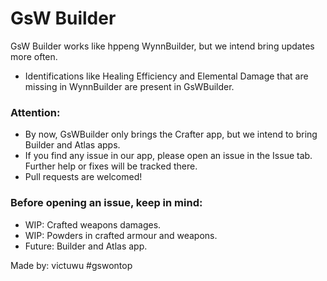 
# GsW Builder
GsW Builder works like hppeng WynnBuilder, but we intend bring updates more often.
- Identifications like Healing Efficiency and Elemental Damage that are missing in WynnBuilder are present in GsWBuilder.

### Attention:
- By now, GsWBuilder only brings the Crafter app, but we intend to bring Builder and Atlas apps.
- If you find any issue in our app, please open an issue in the Issue tab. Further help or fixes will be tracked there.
- Pull requests are welcomed!

### Before opening an issue, keep in mind:
- WIP: Crafted weapons damages.
- WIP: Powders in crafted armour and weapons.
- Future: Builder and Atlas app. 


Made by: victuwu #gswontop

